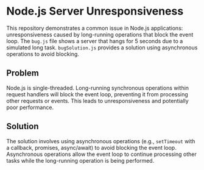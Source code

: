 # Node.js Server Unresponsiveness

This repository demonstrates a common issue in Node.js applications:  unresponsiveness caused by long-running operations that block the event loop.  The `bug.js` file shows a server that hangs for 5 seconds due to a simulated long task.  `bugSolution.js` provides a solution using asynchronous operations to avoid blocking.

## Problem

Node.js is single-threaded.  Long-running synchronous operations within request handlers will block the event loop, preventing it from processing other requests or events.  This leads to unresponsiveness and potentially poor performance.

## Solution

The solution involves using asynchronous operations (e.g., `setTimeout` with a callback, promises, async/await) to avoid blocking the event loop.  Asynchronous operations allow the event loop to continue processing other tasks while the long-running operation is being performed.